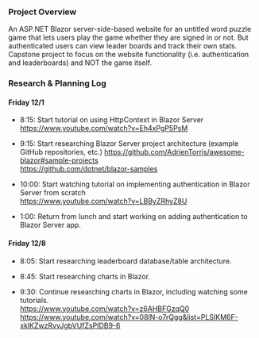 ### Project Overview  
An ASP.NET Blazor server-side-based website for an untitled word puzzle game that lets users play the game whether they are signed in or not. But authenticated users can view leader boards and track their own stats. Capstone project to focus on the website functionality (i.e. authentication and leaderboards) and NOT the game itself.


### Research & Planning Log

#### Friday 12/1
* 8:15: Start tutorial on using HttpContext in Blazor Server  
https://www.youtube.com/watch?v=Eh4xPgP5PsM  

* 9:15: Start researching Blazor Server project architecture (example GitHub repositories, etc.) 
https://github.com/AdrienTorris/awesome-blazor#sample-projects  
https://github.com/dotnet/blazor-samples

* 10:00: Start watching tutorial on implementing authentication in Blazor Server from scratch  
https://www.youtube.com/watch?v=LBByZRhyZ8U  

* 1:00: Return from lunch and start working on adding authentication to Blazor Server app.


#### Friday 12/8  
* 8:05: Start researching leaderboard database/table architecture.  

* 8:45: Start researching charts in Blazor.  

* 9:30: Continue researching charts in Blazor, including watching some tutorials.  
https://www.youtube.com/watch?v=z6AHBFGzqQ0  
https://www.youtube.com/watch?v=08lN-o7rQgg&list=PLSIKM6F-xklKZwzRvvJgbVUfZsPIDB9-6